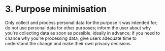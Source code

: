 # 3. Purpose minimisation

Only collect and process personal data for the purpose it was intended for; do not use personal data for other purposes; inform the user about why you're collecting data as soon as possible, ideally in advance; if you need to chance why you're processing data, give users adequate time to understand the change and make their own privacy decisions.
